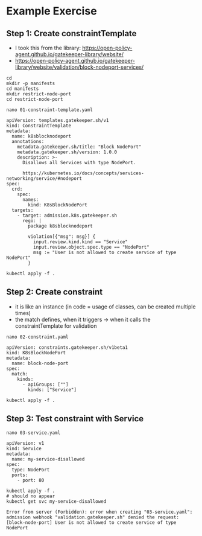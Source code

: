 # Example Exercise 

## Step 1: Create constraintTemplate 

  * I took this from the library: https://open-policy-agent.github.io/gatekeeper-library/website/
  * https://open-policy-agent.github.io/gatekeeper-library/website/validation/block-nodeport-services/

```
cd 
mkdir -p manifests 
cd manifests 
mkdir restrict-node-port 
cd restrict-node-port 
```

```
nano 01-constraint-template.yaml 
```

```
apiVersion: templates.gatekeeper.sh/v1
kind: ConstraintTemplate
metadata:
  name: k8sblocknodeport
  annotations:
    metadata.gatekeeper.sh/title: "Block NodePort"
    metadata.gatekeeper.sh/version: 1.0.0
    description: >-
      Disallows all Services with type NodePort.

      https://kubernetes.io/docs/concepts/services-networking/service/#nodeport
spec:
  crd:
    spec:
      names:
        kind: K8sBlockNodePort
  targets:
    - target: admission.k8s.gatekeeper.sh
      rego: |
        package k8sblocknodeport

        violation[{"msg": msg}] {
          input.review.kind.kind == "Service"
          input.review.object.spec.type == "NodePort"
          msg := "User is not allowed to create service of type NodePort"
        }
```

```
kubectl apply -f .
```

## Step 2: Create constraint 

  * it is like an instance (in code = usage of classes, can be created multiple times)
  * the match defines, when it triggers -> when it calls the constraintTemplate for validation 

```
nano 02-constraint.yaml
```

```
apiVersion: constraints.gatekeeper.sh/v1beta1
kind: K8sBlockNodePort
metadata:
  name: block-node-port
spec:
  match:
    kinds:
      - apiGroups: [""]
        kinds: ["Service"]
```

```
kubectl apply -f . 
```

## Step 3: Test constraint with Service 

```
nano 03-service.yaml 
```

```
apiVersion: v1
kind: Service
metadata:
  name: my-service-disallowed
spec:
  type: NodePort
  ports:
    - port: 80
```

```
kubectl apply -f .
# should no appear 
kubectl get svc my-service-disallowed
```

```
Error from server (Forbidden): error when creating "03-service.yaml":
admission webhook "validation.gatekeeper.sh" denied the request:
[block-node-port] User is not allowed to create service of type NodePort
```
